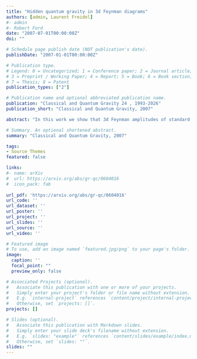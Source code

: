 ```yaml
---
title: "Hidden quantum gravity in 3d Feynman diagrams"
authors: [admin, Laurent Freidel]
#- admin
#- Robert Ford
date: "2007-07-01T00:00:00Z"
doi: ""

# Schedule page publish date (NOT publication's date).
publishDate: "2007-01-01T00:00:00Z"

# Publication type.
# Legend: 0 = Uncategorized; 1 = Conference paper; 2 = Journal article;
# 3 = Preprint / Working Paper; 4 = Report; 5 = Book; 6 = Book section;
# 7 = Thesis; 8 = Patent
publication_types: ["2"]

# Publication name and optional abbreviated publication name.
publication: "Classical and Quantum Gravity 24 , 1993-2026"
publication_short: "Classical and Quantum Gravity, 2007"

abstract: "In this work we show that 3d Feynman amplitudes of standard QFT in flat and homogeneous space can be naturally expressed as expectation values of a specific topological spin foam model. The main interest of the paper is to set up a framework which gives a background independent perspective on usual field theories and can also be applied in higher dimensions. We also show that this Feynman graph spin foam model, which encodes the geometry of flat space-time, can be purely expressed in terms of algebraic data associated with the Poincare group. This spin foam model turns out to be the spin foam quantization of a BF theory based on the Poincare group, and as such is related to a quantization of 3d gravity in the limit where the Newton constant G_N goes to 0. We investigate the 4d case in a companion paper where the strategy proposed here leads to similar results."

# Summary. An optional shortened abstract.
summary: "Classical and Quantum Gravity, 2007"

tags:
- Source Themes
featured: false

links:
#- name: arXiv
#  url: https://arxiv.org/abs/gr-qc/0604016
#  icon_pack: fab
  
url_pdf: 'https://arxiv.org/abs/gr-qc/0604016'
url_code: ''
url_dataset: ''
url_poster: ''
url_project: ''
url_slides: ''
url_source: ''
url_video: ''

# Featured image
# To use, add an image named `featured.jpg/png` to your page's folder. 
image:
  caption: ''
  focal_point: ""
  preview_only: false

# Associated Projects (optional).
#   Associate this publication with one or more of your projects.
#   Simply enter your project's folder or file name without extension.
#   E.g. `internal-project` references `content/project/internal-project/index.md`.
#   Otherwise, set `projects: []`.
projects: []

# Slides (optional).
#   Associate this publication with Markdown slides.
#   Simply enter your slide deck's filename without extension.
#   E.g. `slides: "example"` references `content/slides/example/index.md`.
#   Otherwise, set `slides: ""`.
slides: ""
---
```

